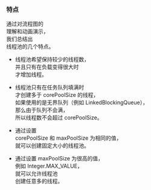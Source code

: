 ### 特点
通过对流程图的  
理解和动画演示，  
我们总结出  
线程池的几个特点。  

+ 线程池希望保持较少的线程数，  
并且只有在负载变得很大时  
才增加线程。  

+ 线程池只有在任务队列填满时  
才创建多于 corePoolSize 的线程，  
如果使用的是无界队列（例如 LinkedBlockingQueue），  
那么由于队列不会满，  
所以线程数不会超过 corePoolSize。  

+ 通过设置  
corePoolSize 和 maxPoolSize 为相同的值，  
就可以创建固定大小的线程池。  

+ 通过设置 maxPoolSize 为很高的值，  
例如 Integer.MAX_VALUE，  
就可以允许线程池  
创建任意多的线程。  


